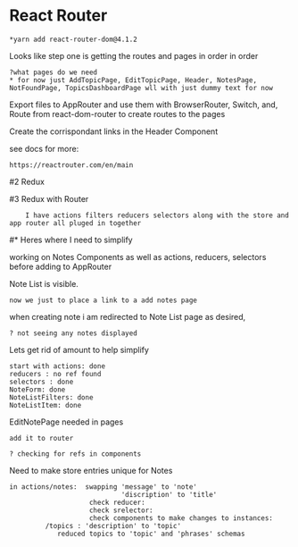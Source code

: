 # React Router

    *yarn add react-router-dom@4.1.2

Looks like step one is getting the routes and pages in order in order

    ?what pages do we need
    * for now just AddTopicPage, EditTopicPage, Header, NotesPage, NotFoundPage, TopicsDashboardPage wll with just dummy text for now
Export files to AppRouter and use them with BrowserRouter, Switch, and, Route from react-dom-router to create routes to the pages

Create the corrispondant links in the Header Component

see docs for more:

    https://reactrouter.com/en/main

#2 Redux

#3 Redux with Router

        I have actions filters reducers selectors along with the store and app router all pluged in together


#* Heres where I need to simplify

working on Notes Components as well as actions, reducers, selectors before adding to AppRouter

Note List is visible. 

    now we just to place a link to a add notes page

when creating note i am redirected to Note List page as desired, 
    
    ? not seeing any notes displayed

Lets get rid of amount to help simplify

    start with actions: done
    reducers : no ref found
    selectors : done
    NoteForm: done
    NoteListFilters: done
    NoteListItem: done

EditNotePage needed in pages

    add it to router
    
    ? checking for refs in components

Need to make store entries unique for Notes

    in actions/notes:  swapping 'message' to 'note'
                                'discription' to 'title'
                        check reducer:
                        check srelector:
                        check components to make changes to instances:
             /topics : 'description' to 'topic'
                reduced topics to 'topic' and 'phrases' schemas     
